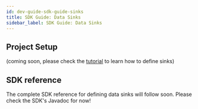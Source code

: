 ```yaml
---
id: dev-guide-sdk-guide-sinks
title: SDK Guide: Data Sinks
sidebar_label: SDK Guide: Data Sinks
---
```


## Project Setup
(coming soon, please check the [tutorial](dev-guide-tutorial-processors) to learn how to define sinks)

## SDK reference
The complete SDK reference for defining data sinks will follow soon. Please check the SDK's Javadoc for now!